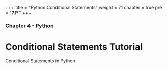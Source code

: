 +++
title = "Python Conditional Statements"
weight = 71
chapter = true
pre = "<b>7.P </b>"
+++

### Chapter 4 - Python

# Conditional Statements Tutorial

Conditional Statements in Python
